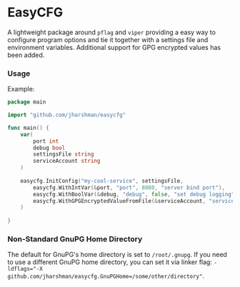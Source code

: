# EasyCFG

A lightweight package around `pflag` and `viper` providing a easy way to configure program options and tie it together
with a settings file and environment variables. Additional support for GPG encrypted values has been added.

### Usage

Example:
```go
package main

import "github.com/jharshman/easycfg"

func main() {
	var(
		port int
		debug bool
		settingsFile string
		serviceAccount string
	)
	
	easycfg.InitConfig("my-cool-service", settingsFile, 
		easycfg.WithIntVar(&port, "port", 8080, "server bind port"),
		easycfg.WithBoolVar(&debug, "debug", false, "set debug logging"),
		easycfg.WithGPGEncryptedValueFromFile(&serviceAccount, "service-account", "", "service account")
	)
	
}
```

### Non-Standard GnuPG Home Directory

The default for GnuPG's home directory is set to `/root/.gnupg`. If you need to use a different GnuPG home directory,
you can set it via linker flag: `-ldflags="-X github.com/jharshman/easycfg.GnuPGHome=/some/other/directory"`.
